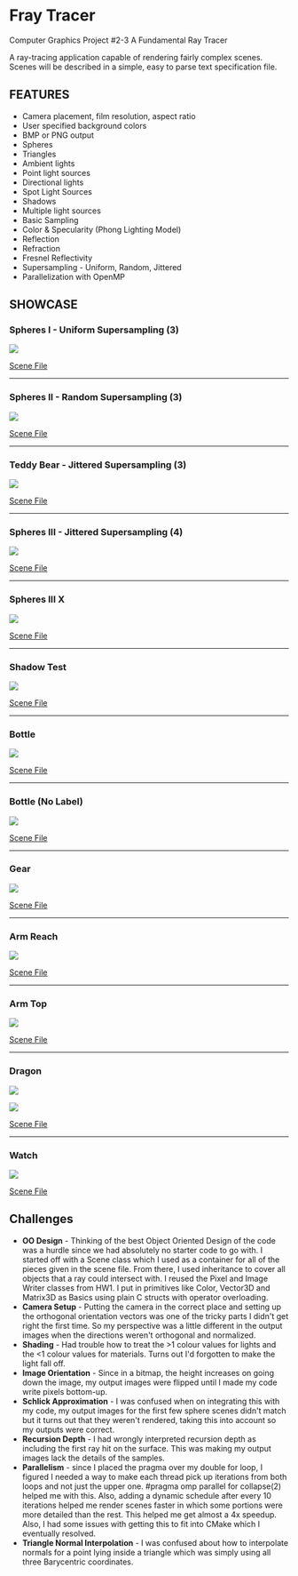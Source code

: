 # Fray Tracer
Computer Graphics Project #2-3 A Fundamental Ray Tracer

A ray-tracing	application	capable	of rendering fairly complex scenes.	Scenes	will be described	in	a	simple,	easy	to	parse	text	specification	file.

## FEATURES

- Camera	placement,	film	resolution,	aspect	ratio
- User	specified	background	colors
- BMP	or	PNG	output
- Spheres
- Triangles
- Ambient	lights
- Point	light	sources
- Directional lights
- Spot Light Sources
- Shadows
- Multiple	light	sources
- Basic	Sampling
- Color	&	Specularity	(Phong	Lighting	Model)
- Reflection
- Refraction
- Fresnel Reflectivity
- Supersampling - Uniform, Random, Jittered
- Parallelization with OpenMP

## SHOWCASE

### Spheres I - Uniform Supersampling (3)
![](output/spheres1.bmp)

[Scene File](https://raw.github.com/debowin/fray-tracer/master/scenes/spheres1.scn)

---

### Spheres II - Random Supersampling (3)
![](output/spheres2.bmp)

[Scene File](https://raw.github.com/debowin/fray-tracer/master/scenes/spheres2.scn)

---

### Teddy Bear - Jittered Supersampling (3)
![](output/bear.bmp)

[Scene File](https://raw.github.com/debowin/fray-tracer/master/scenes/bear.scn)

---

### Spheres III - Jittered Supersampling (4)
![](output/spheres3.bmp)

[Scene File](https://raw.github.com/debowin/fray-tracer/master/scenes/spheres3.scn)

---

### Spheres III X
![](output/spheres3x.bmp)

[Scene File](https://raw.github.com/debowin/fray-tracer/master/scenes/spheres3x.scn)

---

### Shadow Test
![](output/ShadowTest.bmp)

[Scene File](https://raw.github.com/debowin/fray-tracer/master/scenes/ShadowTest.txt)

---

### Bottle
![](output/bottle.bmp)

[Scene File](https://raw.github.com/debowin/fray-tracer/master/scenes/bottle.txt)

---

### Bottle (No Label)
![](output/bottle-nolabel.bmp)

[Scene File](https://raw.github.com/debowin/fray-tracer/master/scenes/bottle-nolabel.txt)

---

### Gear
![](output/gear.bmp)

[Scene File](https://raw.github.com/debowin/fray-tracer/master/scenes/gear.txt)

---

### Arm Reach
![](output/arm.bmp)

[Scene File](https://raw.github.com/debowin/fray-tracer/master/scenes/arm-reach.txt)

---

### Arm Top
![](output/arm-top.bmp)

[Scene File](https://raw.github.com/debowin/fray-tracer/master/scenes/arm-top.txt)

---

### Dragon
![](output/dragon.bmp)

![](output/dragon-front.bmp)

[Scene File](https://raw.github.com/debowin/fray-tracer/master/scenes/dragon.txt)

---

### Watch
![](output/watch.bmp)

[Scene File](https://raw.github.com/debowin/fray-tracer/master/scenes/watch.txt)

## Challenges

* **OO Design** - Thinking of the best Object Oriented Design of the code was a hurdle since we had absolutely no starter code to go with.
I started off with a Scene class which I used as a container for all of the pieces given in the scene file. From there, I used inheritance to cover
all objects that a ray could intersect with. I reused the Pixel and Image Writer classes from HW1. I put in primitives like Color, Vector3D and Matrix3D
as Basics using plain C structs with operator overloading.
* **Camera Setup** - Putting the camera in the correct place and setting up the orthogonal orientation vectors was one of the tricky parts I didn't get right
the first time. So my perspective was a little different in the output images when the directions weren't orthogonal and normalized.
* **Shading** - Had trouble how to treat the >1 colour values for lights and the <1 colour values for materials. Turns out I'd forgotten to make the light fall off.
* **Image Orientation** - Since in a bitmap, the height increases on going down the image, my output images were flipped until I made my code write pixels bottom-up.
* **Schlick Approximation** - I was confused when on integrating this with my code, my output images for the first few sphere scenes didn't match but it turns out that they
weren't rendered, taking this into account so my outputs were correct.
* **Recursion Depth** - I had wrongly interpreted recursion depth as including the first ray hit on the surface. This was making my output images lack the details of the samples.
* **Parallelism** - since I placed the pragma over my double for loop, I figured I needed a way to make each thread pick up iterations from both loops and not just the upper one.
#pragma omp parallel for collapse(2) helped me with this. Also, adding a dynamic schedule after every 10 iterations helped me render scenes faster in which some portions were more
detailed than the rest. This helped me get almost a 4x speedup. Also, I had some issues with getting this to fit into CMake which I eventually resolved.
* **Triangle Normal Interpolation** - I was confused about how to interpolate normals for a point lying inside a triangle which was simply using all three Barycentric coordinates.